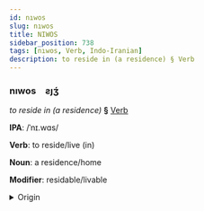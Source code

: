 ```yaml
---
id: nıwos
slug: nıwos
title: NIWOS
sidebar_position: 738
tags: [nıwos, Verb, Indo-Iranian]
description: to reside in (a residence) § Verb
---
```


### nıwos&emsp;<span kind="abugida">ƨȷʒ́</span>

*to reside in (a residence)* **§** [Verb](../../tags/Verb)

**IPA**: /ˈnɪ.wɑs/

**Verb**: to reside/live (in)

**Noun**: a residence/home

**Modifier**: residable/livable

<details>
    <summary>Origin</summary>
    Hindi निवास nivās [n̪ɪ.ʋäːs̪]<br/>
    <em>Indo-Iranian Language Family</em>
</details>